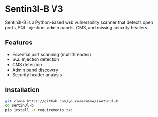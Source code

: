 # Sentin3l-B V3

Sentin3l-B is a Python-based web vulnerability scanner that detects open ports, SQL injection, admin panels, CMS, and missing security headers.

## Features
- Essential port scanning (multithreaded)
- SQL Injection detection
- CMS detection
- Admin panel discovery
- Security header analysis

## Installation

```bash
git clone https://github.com/yourusername/sentin3l-b
cd sentin3l-b
pip install -r requirements.txt
